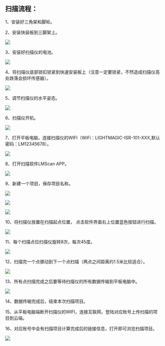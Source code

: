## 扫描流程：

1、安装好三角架和脚轮。

2、安装快装板到三脚架上。

![](/assets/矢量智能对象.png)

3、安装好扫描仪的电池。

![](/assets/矢量智能对象-1.png)

4、将扫描仪底部锁扣锁紧到快速安装板上（注意一定要锁紧，不然造成扫描仪高处跌落会损坏传感器）。

![](/assets/矢量智能对象-2.png)

5、调节扫描仪的水平姿态。

![](/assets/矢量智能对象-3.png)

6、扫描仪开机。

![](/assets/矢量智能对象-4.png)

7、打开平板电脑，连接扫描仪的WIFI（WiFi：LIGHTMAGIC-ISR-101-XXX,默认密码：LM12345678）。

![](/assets/矢量智能对象-5.png)

8、打开扫描软件LMScan APP。

![](/assets/APP.png)

9、新建一个项目，保存项目名称。

![](/assets/添加1.png)

![](/assets/添加2.png)

![](/assets/TIM图片20190424142946.png)

10、将扫描仪放置在扫描起点位置， 点击软件界面右上位置蓝色按钮进行扫描。

![](/assets/矢量智能对象-6.png)

11、每个扫描点位扫描仪旋转8次，每次45度。

![](/assets/矢量智能对象-7.png)

12、扫描完一个点挪动到下一个点扫描（两点之间距离约1.5米比较适合）。

![](/assets/矢量智能对象-8.png)

13、所有点扫描完成之后要等待扫描仪的所有数据传输到平板电脑中。

![](/assets/矢量智能对象-9.png)

14、数据传输完成后，结束本次扫描项目。

15、从平板电脑端断开扫描仪的WIFI，连接互联网，登陆对应账号上传扫描的项目到云端。

16、对应账号中会有扫描项目计算完成后的链接信息，打开即可浏览扫描项目。

![](/assets/流程.png)

